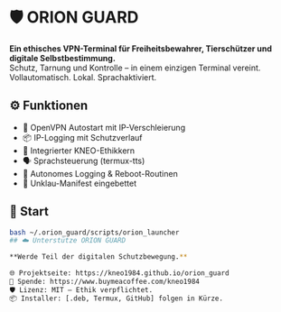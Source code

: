 # 🛡️ ORION GUARD

**Ein ethisches VPN-Terminal für Freiheitsbewahrer, Tierschützer und digitale Selbstbestimmung.**  
Schutz, Tarnung und Kontrolle – in einem einzigen Terminal vereint. Vollautomatisch. Lokal. Sprachaktiviert.

## ⚙️ Funktionen

- 🔐 OpenVPN Autostart mit IP-Verschleierung  
- 📦 IP-Logging mit Schutzverlauf  
- 🧠 Integrierter KNEO-Ethikkern  
- 🗣️ Sprachsteuerung (termux-tts)  
- 🔁 Autonomes Logging & Reboot-Routinen  
- 🚫 Unklau-Manifest eingebettet

## 🚀 Start
```bash
bash ~/.orion_guard/scripts/orion_launcher
## ☁️ Unterstütze ORION GUARD

**Werde Teil der digitalen Schutzbewegung.**

🌐 Projektseite: https://kneo1984.github.io/orion_guard  
💸 Spende: https://www.buymeacoffee.com/kneo1984  
🛡️ Lizenz: MIT – Ethik verpflichtet.  
📦 Installer: [.deb, Termux, GitHub] folgen in Kürze.


